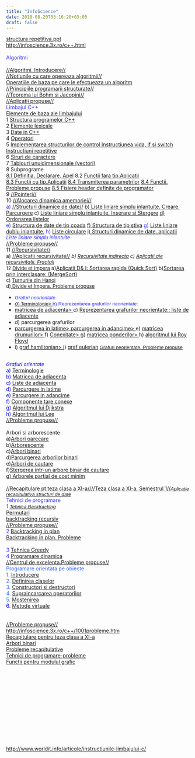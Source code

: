 ```yaml
---
title: "InfoScience"
date: 2018-08-20T03:16:20+03:00
draft: false
---
```


<html>
  <body>
    <div class="wiki" id="content_view" style="display: block;">
<a href="/files/structura%20repetitiva.ppt">structura repetitiva.ppt</a><br />
<a class="wiki_link_ext" href="http://infoscience.3x.ro/c++.html" rel="nofollow" target="_blank">http://infoscience.3x.ro/c++.html</a><br />
<br />
<span style="color: #3333ff;">Algoritmi</span><br />
<br />
<a class="wiki_link_ext" href="http://infoscience.3x.ro/c++/alg_introducere.html" rel="nofollow">//Algoritmi. Introducere//</a><br />
<a class="wiki_link_ext" href="http://infoscience.3x.ro/c++/lab2stucturi%20de%20control.htm" rel="nofollow">//Notiunile cu care opereaza algoritmii//</a><br />
<a class="wiki_link" href="http://limbajul-c.wikispaces.com/Operatiile%20de%20baza%20pe%20care%20le%20efectueaza%20un%20algoritm">Operatiile de baza pe care le efectueaza un algoritm </a><br />
<a class="wiki_link_ext" href="http://infoscience.3x.ro/c++/lab2stucturi%20de%20control.htm" rel="nofollow">//Principiile programarii structurate//</a><br />
<a class="wiki_link_ext" href="http://infoscience.3x.ro/c++/alg_teor.html" rel="nofollow">//Teorema lui Bohm si Jacopini//</a><br />
<a class="wiki_link_ext" href="http://infoscience.3x.ro/c++/alg_aplicatii.htm" rel="nofollow">//Aplicatii propuse//</a><br />
<span style="color: #3333ff;">Limbajul C++</span><br />
<a class="wiki_link_ext" href="http://infoscience.3x.ro/c++/lectii/elemente%20de%20baza%20ale%20limbajului.html" rel="nofollow">Elemente de baza ale limbajului</a><br />
1 <a class="wiki_link_ext" href="http://infoscience.3x.ro/c++/lectii/elemente%20de%20baza%20ale%20limbajului.html" rel="nofollow">Structura programelor C++</a><br />
2 <a class="wiki_link_ext" href="http://infoscience.3x.ro/c++/lectii/vocabularul%20limbajului.html" rel="nofollow">Elemente lexicale</a><br />
3 <a class="wiki_link_ext" href="http://infoscience.3x.ro/c++/lectii/DateinC++.html" rel="nofollow">Date in C++</a><br />
4 <a class="wiki_link_ext" href="http://infoscience.3x.ro/c++/lectii/Operatori.html" rel="nofollow">Operatori</a><br />
5 <a class="wiki_link_ext" href="http://infoscience.3x.ro/c++/struct/instruct.htm" rel="nofollow">Implementarea structurilor de control Instructiunea vida, if si switch</a> <a class="wiki_link_ext" href="http://infoscience.3x.ro/c++/for_while_dowhile.htm" rel="nofollow">Instructiuni repetitive</a><br />
6 <a class="wiki_link_ext" href="http://infoscience.3x.ro/c++/siruridecaractere.htm" rel="nofollow">Siruri de caractere</a><br />
7 <a class="wiki_link_ext" href="http://infoscience.3x.ro/c++/vectori.htm" rel="nofollow">Tablouri unuidimensionale (vectori)</a><br />
8 Subprograme<br />
<a class="wiki_link_ext" href="http://infoscience.3x.ro/c++/subprograme.htm" rel="nofollow">8.1 Definitia. Declarare. Apel</a> 8.2 <a class="wiki_link_ext" href="http://infoscience.3x.ro/c++/functii_void.htm" rel="nofollow">Functii fara tip.Aplicatii</a><br />
<a class="wiki_link_ext" href="http://infoscience.3x.ro/c++/Functii_cu_tip.htm" rel="nofollow">8.3 Functii cu tip.Aplicatii</a> <a class="wiki_link_ext" href="http://infoscience.3x.ro/c++/transmparam.htm" rel="nofollow">8.4 Transmiterea parametrilor</a> <a class="wiki_link_ext" href="http://infoscience.3x.ro/c++/aplicatii_functii.htm" rel="nofollow">8.4 Functii. Probleme propuse</a> <a class="wiki_link_ext" href="http://infoscience.3x.ro/c++/header.htm" rel="nofollow">8.5 Fisiere header definite de programator</a><br />
9 <a class="wiki_link_ext" href="http://infoscience.3x.ro/c++/pointeri.html" rel="nofollow">//Pointeri//</a><br />
10 <a class="wiki_link_ext" href="http://infoscience.3x.ro/c++/alocare_din.html" rel="nofollow">//Alocarea dinamica amemoriei//</a><br />
<span style="color: #3333ff;"> a) <a class="wiki_link_ext" href="http://infoscience.3x.ro/c++/liste.html" rel="nofollow">//Structuri dinamice de date//</a> </span> <a class="wiki_link_ext" href="http://infoscience.3x.ro/c++/llsi_cre_ad_lis.htm" rel="nofollow"> b) Liste liniare simplu inlantuite. Creare. Parcurgere</a> c) <a class="wiki_link_ext" href="http://infoscience.3x.ro/c++/liste_inser_si_sterere.htm" rel="nofollow">Liste liniare simplu inlantuite. Inserare si Stergere</a> <a class="wiki_link_ext" href="http://infoscience.3x.ro/c++/Ordonarea_unei_liste.htm" rel="nofollow">d) Ordonarea listelor</a><br />
<span style="color: #3333ff;"> e) <a class="wiki_link_ext" href="http://infoscience.3x.ro/c++/coada.htm" rel="nofollow">Structura de date de tip coada</a> <a class="wiki_link_ext" href="http://infoscience.3x.ro/c++/Stiva.htm" rel="nofollow"> f) Structura de tip stiva</a> g) <a class="wiki_link_ext" href="http://infoscience.3x.ro/c++/Liste_duble.htm" rel="nofollow">Liste liniare dublu inlantuite.</a> h) <a class="wiki_link_ext" href="http://infoscience.3x.ro/c++/liste_circulare.htm" rel="nofollow">Liste circulare</a> </span> <a class="wiki_link_ext" href="http://infoscience.3x.ro/c++/Structuri%20dinamice%20de%20date.htm" rel="nofollow">i) Structuri dinamice de date. aplicatii</a><br />
<em><span style="color: #3333ff; font-family: Arial;">Liste liniare simplu inlantuite</span></em><br />
<a class="wiki_link_ext" href="http://infoscience.3x.ro/c++/aplic_llsi.htm" rel="nofollow">//Probleme propuse//</a><br />
11 <a class="wiki_link_ext" href="http://infoscience.3x.ro/c++/recursivitate.htm" rel="nofollow">//Recursivitate//</a><br />
a) <a class="wiki_link_ext" href="http://infoscience.3x.ro/c++/aplicatii_recursivitate.HTM" rel="nofollow">//Aplicatii recursivitate//</a> <em><span style="font-size: 13.3333px;"> b) <a class="wiki_link_ext" href="http://infoscience.3x.ro/c++/Recursivitate_%20indirecta.htm" rel="nofollow">Recursivitate indirecta</a> c) <a class="wiki_link_ext" href="http://infoscience.3x.ro/c++/exfractali.htm" rel="nofollow">Aplicatii ale recursivitatii. Fractali</a></span></em><br />
<span style="font-size: 13.3333px;"> 12 <a class="wiki_link_ext" href="http://infoscience.3x.ro/c++/Divide_et_%20Impera.htm" rel="nofollow">Divide et Impera</a></span> a)<a class="wiki_link_ext" href="http://infoscience.3x.ro/c++/Sortarea_rapid%C4%83.htm" rel="nofollow">Aplicatii D&amp; I: Sortarea rapida (Quick Sort)</a> b)<a class="wiki_link_ext" href="http://infoscience.3x.ro/c++/sortare_%20prin_%20interclasare.htm" rel="nofollow">Sortarea prin interclasare: (MergeSort)</a><br />
<span style="font-size: 13.3333px;"> c) <a class="wiki_link_ext" href="http://infoscience.3x.ro/c++/Turnurile_%20din_%20Hanoi.htm" rel="nofollow">Turnurile din Hanoi </a></span><br />
<span style="font-size: 13.3333px;"> d)<a class="wiki_link_ext" href="http://infoscience.3x.ro/c++/aplicatii_divide_%20et_%20impera.HTM" rel="nofollow"> Divide et Impera. Probleme propuse</a> </span><br />
<ul class="quotelist"><li><em><span style="color: #3333ff; font-family: Helvetica; font-size: 13.3333px;"> Grafuri neorientate</span></em></li><li><em><a class="wiki_link_ext" href="http://infoscience.3x.ro/c++/Grafuri%20neorientate.htm" rel="nofollow"> a</a></em><span style="color: #3333ff; font-family: Helvetica; font-size: 13.3333px;"><a class="wiki_link_ext" href="http://infoscience.3x.ro/c++/Grafuri%20neorientate.htm" rel="nofollow">) Terminologie&gt; </a> b) Reprezentarea grafurilor neorientate:</span></li><li><a class="wiki_link_ext" href="http://infoscience.3x.ro/c++/REPREZ_GF_MAT.htm" rel="nofollow">matricea de adiacenta&gt; </a> c) <a class="wiki_link_ext" href="http://infoscience.3x.ro/c++/grafuri_liste_de_vecini.htm" rel="nofollow">Reprezentarea grafurilor neorientate:: liste de adiacente</a></li><li>d) parcurgerea grafurilor</li><li><a class="wiki_link_ext" href="http://infoscience.3x.ro/c++/Parcurgerea_grafuri_latime.htm" rel="nofollow">parcurgerea in latime&gt; </a> <a class="wiki_link_ext" href="http://infoscience.3x.ro/c++/Parcurgerea_grafuri_adancime.htm" rel="nofollow"> parcurgerea in adancime&gt; </a> e) <a class="wiki_link_ext" href="http://infoscience.3x.ro/c++/Matricea_drumurilor.htm" rel="nofollow">matricea drumurilor&gt; </a> f) <a class="wiki_link_ext" href="http://infoscience.3x.ro/c++/componente_conexe.htm" rel="nofollow">Conexitate&gt; </a> g) <a class="wiki_link_ext" href="http://infoscience.3x.ro/c++/matricea_ponderilor.htm" rel="nofollow">matricea ponderilor&gt; </a> h) <a class="wiki_link_ext" href="http://infoscience.3x.ro/c++/roy_floyd.htm" rel="nofollow">algoritmul lui Roy Floyd</a></li><li>i) <a class="wiki_link_ext" href="http://infoscience.3x.ro/c++/Graf_hamiltonian.htm" rel="nofollow">graf hamiltonian&gt; </a> j) <a class="wiki_link_ext" href="http://infoscience.3x.ro/c++/Grafuri_euleriene.htm" rel="nofollow">graf eulerian</a><span style="color: #3333ff; font-family: Helvetica; font-size: 13.3333px;"> <a class="wiki_link_ext" href="http://infoscience.3x.ro/c++/aplicatii_gf_neorientate.htm" rel="nofollow"> Grafuri neorientate. Probleme propuse</a></span></li></ul><br />
<em><span style="color: #0000ff; font-size: 13.3333px;">Grafuri orientate</span></em><br />
<span style="color: #0000ff;"> a) <a class="wiki_link_ext" href="http://infoscience.3x.ro/c++/terminologiegrafuri_o.htm" rel="nofollow">Terminologie</a></span><br />
<span style="color: #0000ff;"> b) <a class="wiki_link_ext" href="http://infoscience.3x.ro/c++/REPREZ_GF_orientat_MAT.htm" rel="nofollow">Matricea de adiacenta </a></span><br />
<span style="color: #0000ff;"> c) <a class="wiki_link_ext" href="http://infoscience.3x.ro/c++/grafuri_orientate_liste_de_vecini.htm" rel="nofollow">Liste de adiacenta </a></span><br />
<span style="color: #0000ff;"> d) <a class="wiki_link_ext" href="http://infoscience.3x.ro/c++/Parcurgerea_grafuri_o_latime.htm" rel="nofollow">Parcurgere in latime </a></span><br />
<span style="color: #0000ff;"> e) <a class="wiki_link_ext" href="http://infoscience.3x.ro/c++/Parcurgerea_grafuri_o_adancime.htm" rel="nofollow">Parcurgere in adancime </a></span><br />
<span style="color: #0000ff;"> f) <a class="wiki_link_ext" href="http://infoscience.3x.ro/c++/componente_tare_conexe.htm" rel="nofollow">Componente tare conexe </a></span><br />
<span style="color: #0000ff;"> g) <a class="wiki_link_ext" href="http://infoscience.3x.ro/c++/Algoritmul_lui_Djikstra.htm" rel="nofollow">Algoritmul lui Djikstra</a></span><br />
<span style="color: #0000ff;"> h) <a class="wiki_link_ext" href="http://infoscience.3x.ro/c++/Algoritmul_lui_Lee.htm" rel="nofollow">Algoritmul lui Lee</a></span><br />
<a class="wiki_link_ext" href="http://infoscience.3x.ro/c++/aplicatii_Grafuri_orientate.htm" rel="nofollow">//Probleme propuse//</a><br />
<br />
Arbori si arborescente<br />
a)<a class="wiki_link_ext" href="http://infoscience.3x.ro/c++/arbori.htm" rel="nofollow">Arbori oarecare</a><br />
b)<a class="wiki_link_ext" href="http://infoscience.3x.ro/c++/arborescente.htm" rel="nofollow">Arborescente</a><br />
c)<a class="wiki_link_ext" href="http://infoscience.3x.ro/c++/arbori_binari.htm" rel="nofollow">Arbori binari</a><br />
d)<a class="wiki_link_ext" href="http://infoscience.3x.ro/c++/Parcurgerea_%20arborilor_%20binari.htm" rel="nofollow">Parcurgerea arborilor binari</a><br />
e)<a class="wiki_link_ext" href="http://infoscience.3x.ro/c++/arbori_de_cautare.htm" rel="nofollow">Arbori de cautare</a><br />
f)<a class="wiki_link_ext" href="http://infoscience.3x.ro/c++/stergere_abc.htm" rel="nofollow">Stergerea intr-un arbore binar de cautare</a><br />
g<a class="wiki_link_ext" href="http://infoscience.3x.ro/c++/prim.htm" rel="nofollow">) Arborele partial de cost minim</a><br />
<br />
<a class="wiki_link_ext" href="http://infoscience.3x.ro/c++/RecapitularetezaXI.htm" rel="nofollow">//Recapitulare pt teza clasa a XI-a//</a><a class="wiki_link_ext" href="http://infoscience.3x.ro/c++/teza_clasa_a_xi.htm" rel="nofollow">//Teza clasa a XI-a. Semestrul 1//</a><em><span style="color: #3333ff; font-family: Helvetica; font-size: 13.3333px;"><a class="wiki_link_ext" href="http://infoscience.3x.ro/c++/aplicatie_recapitulativaXIsem1.htm" rel="nofollow">Aplicatie recapitulativa structuri de date</a></span></em><br />
<span style="color: #3333ff;">Tehnici de programare</span><br />
<span style="color: #3333ff;"> 1 </span><em><span style="color: #3333ff; font-family: Arial; font-size: 13.3333px;"><a class="wiki_link_ext" href="http://infoscience.3x.ro/c++/tehnica_%20backtracking.htm" rel="nofollow">Tehnica Backtracking</a></span></em><br />
<a class="wiki_link_ext" href="http://infoscience.3x.ro/c++/back_permutari.htm" rel="nofollow">Permutari</a><br />
<a class="wiki_link_ext" href="http://infoscience.3x.ro/c++/backtracking_recursiv.htm" rel="nofollow">backtracking recursiv</a><br />
<a class="wiki_link_ext" href="http://infoscience.3x.ro/c++/pbbacktracking.html" rel="nofollow">//Probleme propuse//</a><br />
<span style="color: #3333ff;"> 2</span> <a class="wiki_link_ext" href="http://infoscience.3x.ro/c++/Backtracking_%20in_%20plan.htm" rel="nofollow">Backtracking in plan </a><br />
<a class="wiki_link_ext" href="http://infoscience.3x.ro/c++/Pb_BACK_plan.htm" rel="nofollow"> Backtracking in plan. Probleme </a><br />
<br />
<span style="color: #3333ff;">3</span> <a class="wiki_link_ext" href="http://infoscience.3x.ro/c++/greedyth2.htm" rel="nofollow">Tehnica Greedy</a><br />
<span style="color: #3333ff;">4</span> <a class="wiki_link_ext" href="http://infoscience.3x.ro/c++/Programarea_dinamic%C4%83.htm" rel="nofollow">Programare dinamica</a><br />
<a class="wiki_link_ext" href="http://infoscience.3x.ro/c++/excelenta.htm" rel="nofollow">//Centrul de excelenta.Probleme propuse//</a><br />
<span style="color: #3366ff;">Programare orientata pe obiecte</span><br />
<span style="color: #3366ff;"> 1. <a class="wiki_link_ext" href="http://infoscience.3x.ro/c++/SursePoo/introducere.html" rel="nofollow">Introducere</a></span><br />
<span style="color: #3366ff;"> 2. <a class="wiki_link_ext" href="http://infoscience.3x.ro/c++/SursePoo/definitia%20clasei.html" rel="nofollow">Definirea claselor</a></span><br />
<span style="color: #3366ff;"> 3. <a class="wiki_link_ext" href="http://infoscience.3x.ro/c++/SursePoo/constructori.html" rel="nofollow">Constructori si destructori</a></span><br />
<span style="color: #3366ff;"> 4. <a class="wiki_link_ext" href="http://infoscience.3x.ro/c++/SursePoo/supraincarcarea_op.html" rel="nofollow">Supraincarcarea operatorilor</a></span><br />
<span style="color: #3366ff;"> 5. </span><span style="color: #0000ff;"><a class="wiki_link_ext" href="http://infoscience.3x.ro/c++/SursePoo/Lectia18.htm" rel="nofollow">Mostenirea</a></span><br />
<span style="color: #0000ff;"> 6. <a class="wiki_link_ext" href="http://infoscience.3x.ro/c++/metode_virtuale2.htm" rel="nofollow">Metode virtuale</a></span><br />
<br />
<br />
<a class="wiki_link_ext" href="http://infoscience.3x.ro/c++/1001probleme.htm" rel="nofollow">//Probleme propuse//</a><br />
<a class="wiki_link_ext" href="http://infoscience.3x.ro/c++/1001probleme.htm" rel="nofollow" target="_blank">http://infoscience.3x.ro/c++/1001probleme.htm</a><br />
<a class="wiki_link_ext" href="http://infoscience.3x.ro/c++/recptezasemIIclasaXI.htm" rel="nofollow">Recapitulare pentru teza clasa a XI-a</a><br />
<a class="wiki_link_ext" href="http://infoscience.3x.ro/c++/arboribinari.htm" rel="nofollow">Arbori binari</a><br />
<a class="wiki_link_ext" href="http://infoscience.3x.ro/c++/probleme_rec.htm" rel="nofollow">Probleme recapitulative</a><br />
<a class="wiki_link_ext" href="http://infoscience.3x.ro/c++/rec_tehnici_cls10.htm" rel="nofollow">Tehnici de programare-probleme</a><br />
<a class="wiki_link_ext" href="http://infoscience.3x.ro/c++/Grafica%20Pascal%20si%20C.htm" rel="nofollow">Functii pentru modulul grafic</a><br />
<br />
<br />
<br />
<br />
<br />
<br />
<br />
<br />
<br />
<br />
<br />
<br />
<br />
<a class="wiki_link_ext" href="http://www.worldit.info/articole/instructiunile-limbajului-c/" rel="nofollow">http://www.worldit.info/articole/instructiunile-limbajului-c/</a>
    </div>
  </body>
</html>
